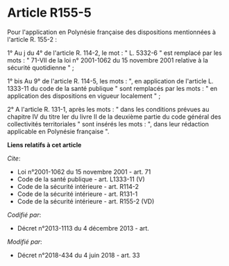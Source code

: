 # Article R155-5

Pour l'application en Polynésie française des dispositions mentionnées à l'article R. 155-2 :

1° Au j du 4° de l'article R. 114-2, le mot : " L. 5332-6 " est remplacé par les mots : " 71-VII de la loi n° 2001-1062 du 15
novembre 2001 relative à la sécurité quotidienne " ;

1° bis Au 9° de l'article R. 114-5, les mots : ", en application de l'article L. 1333-11 du code de la santé publique " sont
remplacés par les mots : " en application des dispositions en vigueur localement " ;

2° A l'article R. 131-1, après les mots : " dans les conditions prévues au chapitre IV du titre Ier du livre II de la
deuxième partie du code général des collectivités territoriales " sont insérés les mots : ", dans leur rédaction applicable
en Polynésie française ".

**Liens relatifs à cet article**

_Cite_:

  - Loi n°2001-1062 du 15 novembre 2001 - art. 71
  - Code de la santé publique - art. L1333-11 (V)
  - Code de la sécurité intérieure - art. R114-2
  - Code de la sécurité intérieure - art. R131-1
  - Code de la sécurité intérieure - art. R155-2 (VD)

_Codifié par_:

  - Décret n°2013-1113 du 4 décembre 2013 - art.

_Modifié par_:

  - Décret n°2018-434 du 4 juin 2018 - art. 33
